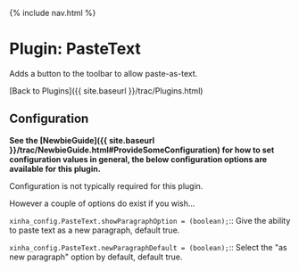 {% include nav.html %}

# Plugin: PasteText

Adds a button to the toolbar to allow paste-as-text.

[Back to Plugins]({{ site.baseurl }}/trac/Plugins.html)



## Configuration

**See the [NewbieGuide]({{ site.baseurl }}/trac/NewbieGuide.html#ProvideSomeConfiguration) for how to set configuration values in general, the below configuration options are available for this plugin.**

Configuration is not typically required for this plugin.

However a couple of options do exist if you wish...

  `xinha_config.PasteText.showParagraphOption = (boolean);`::
    Give the ability to paste text as a new paragraph, default true.

  `xinha_config.PasteText.newParagraphDefault = (boolean);`::
    Select the "as new paragraph" option by default, default true.
